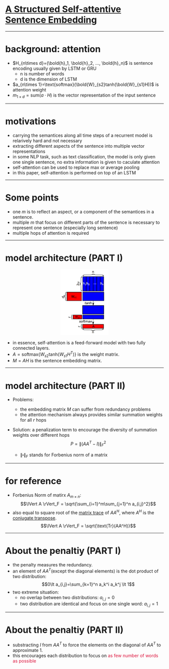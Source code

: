 # [A Structured Self-attentive Sentence Embedding](https://arxiv.org/pdf/1703.03130.pdf)
 
---
# background: attention

- $H_{n\times d}=(\bold{h}_1, \bold{h}_2, ..., \bold{h}_n)$ is sentence encoding usually given by LSTM or GRU
    - n is number of words
    - d is the dimension of LSTM 
- $a_{n\times 1}=\text{softmax}(\bold{W}_{s2}tanh(\bold{W}_{s1}H))$ is attention weight
- $m_{1 \times d}=\text{sum}(a \cdot H)$ is the vector representation of the input sentence

---

# motivations
- carrying the semantices along all time steps of a recurrent model is relarively hard and not necessary
- extracting different aspects of the sentence into multiple vector representations
- in some NLP task, such as text classification, the model is only given one single sentence, no extra information is given to caculate attention
- self-attention can be used to replace max or average pooling
- in this paper, self-attention is performed on top of an LSTM

---
# Some points

- one $m$ is to reflect an aspect, or a component of the semantices in a sentence.
- multiple $m$ that focus on different parts of the sentence is necessary to represent one sentence (especially long sentence)
- multiple hops of attention is required

---

# model architecture (PART I)
<p align="center">
<img src="images/self_attention_sentence_representation.png" width=30%>
</p>

- in essence, self-attention is a feed-forward model with two fully connected layers.
- $A = \text{softmax}\lbrace W_{s2}\text{tanh}(W_{s1}H^T)\rbrace$ is the weight matrix.
- $M = AH$ is the sentence embedding matrix.

---

# model architecture (PART II)
- Problems:
    - the embedding matrix $M$ can suffer from redundancy problems
    - the attention mechanism always provides similar summation weights for all $r$ hops
- Solution: a penalization term to encourage the diversity of summation weights over different hops
    $$P = \lVert (AA^T - I)\rVert_{F}^2$$
    
    - $\lVert \centerdot \rVert _{F}$ stands for Forbenius norm of a matrix

---
# for reference
- Forbenius Norm of matirx $A_{m\times n}$:
$$\lVert A \rVert_F = \sqrt{\sum_{i=1}^m\sum_{j=1}^n a_{i,j}^2}$$
- also equal to square root of the [matrix trace](http://mathworld.wolfram.com/MatrixTrace.html) of $AA^H$, where $A^H$ is the [conjugate transpose](http://mathworld.wolfram.com/ConjugateTranspose.html).
$$\lVert A \rVert_F = \sqrt{\text{Tr}(AA^H)}$$

---

# About the penaltiy (PART I)
- the penalty measures the redundancy.
- an element of $AA^T$(except the diagonal elements) is the dot product of two distribution:
$$0\lt a_{i,j}=\sum_{k=1}^n a_k^i a_k^j \lt 1$$
- two extreme situation:
    - no overlap between two distributions: $a_{i,j} = 0$
    - two distribution are identical and focus on one single word: $a_{i,j} = 1$
---
# About the penaltiy (PART II)
- substracting $I$ from $AA^T$ to force the elements on the diagonal of $AA^T$ to approximate 1.
- this encourages each distribution to focus on <font color=#DC143C>as few number of words as possible</font>